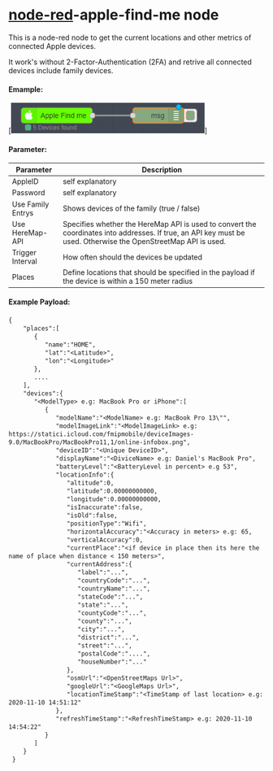 # [node-red](https://github.com/PfisterDaniel/node-red-apple-find-me.git)-apple-find-me node
This is a node-red node to get the current locations and other metrics of connected Apple devices.

It work's without 2-Factor-Authentication (2FA) and retrive all connected devices include family devices.

#### Emample:
[![NodeExample](images/node.png)]
#### Parameter:
| Parameter | Description |
| ------ | ------ |
| AppleID | self explanatory |
| Password | self explanatory |
| Use Family Entrys | Shows devices of the family (true / false) |
| Use HereMap-API | Specifies whether the HereMap API is used to convert the coordinates into addresses. If true, an API key must be used. Otherwise the OpenStreetMap API is used. |
| Trigger Interval | How often should the devices be updated |
| Places | Define locations that should be specified in the payload if the device is within a 150 meter radius |






#### Example Payload:
```
{
    "places":[
       {
          "name":"HOME",
          "lat":"<Latitude>",
          "lon":"<Longitude>"
       },
       ....
    ],
    "devices":{
       "<ModelType> e.g: MacBook Pro or iPhone":[
          {
             "modelName":"<ModelName> e.g: MacBook Pro 13\"",
             "modelImageLink":"<ModelImageLink> e.g: https://statici.icloud.com/fmipmobile/deviceImages-9.0/MacBookPro/MacBookPro11,1/online-infobox.png",
             "deviceID":"<Unique DeviceID>",
             "displayName":"<DiviceName> e.g: Daniel's MacBook Pro",
             "batteryLevel":"<BatteryLevel in percent> e.g 53",
             "locationInfo":{
                "altitude":0,
                "latitude":0.00000000000,
                "longitude":0.00000000000,
                "isInaccurate":false,
                "isOld":false,
                "positionType":"Wifi",
                "horizontalAccuracy":"<Accuracy in meters> e.g: 65,
                "verticalAccuracy":0,
                "currentPlace":"<if device in place then its here the name of place when distance < 150 meters>",
                "currentAddress":{
                   "label":"...",
                   "countryCode":"...",
                   "countryName":"...",
                   "stateCode":"...",
                   "state":"...",
                   "countyCode":"...",
                   "county":"...",
                   "city":"...",
                   "district":"...",
                   "street":"...",
                   "postalCode":"....",
                   "houseNumber":"..."
                },
                "osmUrl":"<OpenStreetMaps Url>",
                "googleUrl":"<GoogleMaps Url>",
                "locationTimeStamp":"<TimeStamp of last location> e.g: 2020-11-10 14:51:12"
             },
             "refreshTimeStamp":"<RefreshTimeStamp> e.g: 2020-11-10 14:54:22"
          }
       ]
    }
 }
 ```
